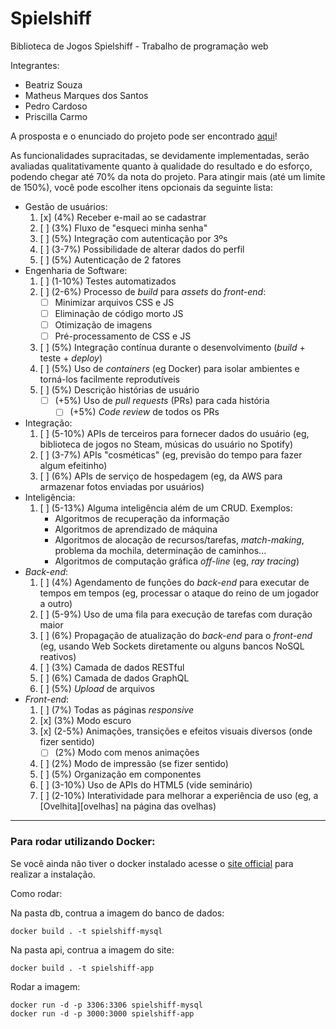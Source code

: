 # Spielshiff
Biblioteca de Jogos Spielshiff - Trabalho de programação web


Integrantes:
- Beatriz‌ ‌Souza‌ ‌
- Matheus‌ ‌Marques‌ ‌dos‌ ‌Santos‌ ‌
- Pedro‌ ‌Cardoso‌ ‌
- Priscilla‌ Carmo‌

A prosposta e o enunciado do projeto pode ser encontrado [aqui](https://github.com/fegemo/cefet-web/tree/master/assignments/project-open)!


As funcionalidades supracitadas, se devidamente implementadas, serão avaliadas qualitativamente quanto à qualidade do resultado e do esforço, podendo chegar até 70% da nota do projeto. Para atingir mais (até um limite de 150%), você pode escolher itens opcionais da seguinte lista:


- Gestão de usuários:
  1. [x] (4%) Receber e-mail ao se cadastrar
  1. [ ] (3%) Fluxo de "esqueci minha senha"
  1. [ ] (5%) Integração com autenticação por 3ºs
  1. [ ] (3-7%) Possibilidade de alterar dados do perfil
  1. [ ] (5%) Autenticação de 2 fatores
- Engenharia de Software:
  1. [ ] (1-10%) Testes automatizados
  1. [ ] (2-6%) Processo de _build_ para _assets_ do _front-end_:
     - [ ] Minimizar arquivos CSS e JS
     - [ ] Eliminação de código morto JS
     - [ ] Otimização de imagens
     - [ ] Pré-processamento de CSS e JS
  1. [ ] (5%) Integração contínua durante o desenvolvimento (_build_ + teste + _deploy_)
  1. [ ] (5%) Uso de _containers_ (eg Docker) para isolar ambientes e torná-los facilmente reprodutíveis
  1. [ ] (5%) Descrição histórias de usuário
     - [ ] (+5%) Uso de _pull requests_ (PRs) para cada história
       - [ ] (+5%) _Code review_ de todos os PRs
- Integração:
  1. [ ] (5-10%) APIs de terceiros para fornecer dados do usuário (eg, biblioteca de jogos no Steam, músicas do usuário no Spotify)
  1. [ ] (3-7%) APIs "cosméticas" (eg, previsão do tempo para fazer algum efeitinho)
  1. [ ] (6%) APIs de serviço de hospedagem (eg, da AWS para armazenar fotos enviadas por usuários)
- Inteligência:
  1. [ ] (5-13%) Alguma inteligência além de um CRUD. Exemplos:
     - Algoritmos de recuperação da informação
     - Algoritmos de aprendizado de máquina
     - Algoritmos de alocação de recursos/tarefas, _match-making_, problema da mochila, determinação de caminhos...
     - Algoritmos de computação gráfica _off-line_ (eg, _ray tracing_)
- _Back-end_:
  1. [ ] (4%) Agendamento de funções do _back-end_ para executar de tempos em tempos (eg, processar o ataque do reino de um jogador a outro)
  1. [ ] (5-9%) Uso de uma fila para execução de tarefas com duração maior
  1. [ ] (6%) Propagação de atualização do _back-end_ para o _front-end_ (eg, usando Web Sockets diretamente ou alguns bancos NoSQL reativos)
  1. [ ] (3%) Camada de dados RESTful
  1. [ ] (6%) Camada de dados GraphQL
  1. [ ] (5%) _Upload_ de arquivos
- _Front-end_:
  1. [ ] (7%) Todas as páginas _responsive_
  1. [x] (3%) Modo escuro
  1. [x] (2-5%) Animações, transições e efeitos visuais diversos (onde fizer sentido)
     - [ ] (2%) Modo com menos animações
  1. [ ] (2%) Modo de impressão (se fizer sentido)
  1. [ ] (5%) Organização em componentes
  1. [ ] (3-10%) Uso de APIs do HTML5 (vide seminário)
  1. [ ] (2-10%) Interatividade para melhorar a experiência de uso (eg, a [Ovelhita][ovelhas] na página das ovelhas)




-----------------

### Para rodar utilizando Docker:

  
Se você ainda não tiver o docker instalado acesse o [site official](https://docs.docker.com/engine/install/ubuntu/) para realizar a instalação.

Como rodar:
    
Na pasta db, contrua a imagem do banco de dados:

```
docker build . -t spielshiff-mysql
```

Na pasta api, contrua a imagem do site:

```
docker build . -t spielshiff-app
```

Rodar a imagem:

```
docker run -d -p 3306:3306 spielshiff-mysql
docker run -d -p 3000:3000 spielshiff-app
```

